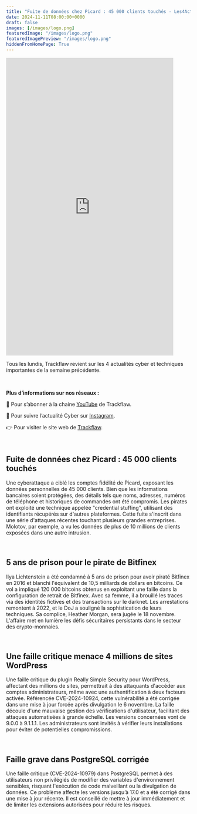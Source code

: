 ```yaml
---
title: "Fuite de données chez Picard : 45 000 clients touchés - Les4ActusCyber : semaine du 11 novembre"
date: 2024-11-11T08:00:00+0000
draft: false
images: [/images/logo.png]
featuredImage: "/images/logo.png"
featuredImagePreview: "/images/logo.png"
hiddenFromHomePage: True
---
```

    
<div class="flex-container">
   <div class="flex-items">
   <iframe width="456" height="811" src="https://www.youtube.com/shorts/79rxVjx4LEo" 
   title="Fuite de données chez Picard : 45 000 clients touchés - #Les4ActusCyber : semaine du 11 novembre" frameborder="0" allow="accelerometer; autoplay; clipboard-write; 
   encrypted-media; gyroscope; picture-in-picture; web-share" allowfullscreen></iframe>
   </div>

   <div class="flex-items">
      <p>Tous les lundis, Trackflaw revient sur les 4 actualités cyber et techniques importantes de la semaine précédente.</p>
      <br>
      <p><strong>Plus d’informations sur nos réseaux :</strong></p>
      <p>🔴 Pour s’abonner à la chaine <a href="https://www.youtube.com/@trackflaw" target="_blank" rel="noopener noreffer ">YouTube</a> de Trackflaw.</p>
      <p>📸 Pour suivre l’actualité Cyber sur <a href="https://www.instagram.com/trackflaw/" target="_blank" rel="noopener noreffer ">Instagram</a>.</p>
      <p>👉 Pour visiter le site web de <a href="https://trackflaw.com" target="_blank" rel="noopener noreffer ">Trackflaw</a>.</p>
   </div>
</div>

    
<br>

## Fuite de données chez Picard : 45 000 clients touchés


Une cyberattaque a ciblé les comptes fidélité de Picard, exposant les données personnelles de 45 000 clients. Bien que les informations bancaires soient protégées, des détails tels que noms, adresses, numéros de téléphone et historiques de commandes ont été compromis. Les pirates ont exploité une technique appelée "credential stuffing", utilisant des identifiants récupérés sur d'autres plateformes.
Cette fuite s'inscrit dans une série d'attaques récentes touchant plusieurs grandes entreprises. Molotov, par exemple, a vu les données de plus de 10 millions de clients exposées dans une autre intrusion.


<br>

## 5 ans de prison pour le pirate de Bitfinex


Ilya Lichtenstein a été condamné à 5 ans de prison pour avoir piraté Bitfinex en 2016 et blanchi l'équivalent de 10,5 milliards de dollars en bitcoins. Ce vol a impliqué 120 000 bitcoins obtenus en exploitant une faille dans la configuration de retrait de Bitfinex. Avec sa femme, il a brouillé les traces via des identités fictives et des transactions sur le darknet. Les arrestations remontent à 2022, et le DoJ a souligné la sophistication de leurs techniques.
Sa complice, Heather Morgan, sera jugée le 18 novembre. L'affaire met en lumière les défis sécuritaires persistants dans le secteur des crypto-monnaies.


<br>

## Une faille critique menace 4 millions de sites WordPress


Une faille critique du plugin Really Simple Security pour WordPress, affectant des millions de sites, permettrait à des attaquants d'accéder aux comptes administrateurs, même avec une authentification à deux facteurs activée. Référencée CVE-2024-10924, cette vulnérabilité a été corrigée dans une mise à jour forcée après divulgation le 6 novembre. La faille découle d'une mauvaise gestion des vérifications d'utilisateur, facilitant des attaques automatisées à grande échelle.
Les versions concernées vont de 9.0.0 à 9.1.1.1. Les administrateurs sont invités à vérifier leurs installations pour éviter de potentielles compromissions.


<br>

## Faille grave dans PostgreSQL corrigée


Une faille critique (CVE-2024-10979) dans PostgreSQL permet à des utilisateurs non privilégiés de modifier des variables d'environnement sensibles, risquant l'exécution de code malveillant ou la divulgation de données. Ce problème affecte les versions jusqu’à 17.0 et a été corrigé dans une mise à jour récente.
Il est conseillé de mettre à jour immédiatement et de limiter les extensions autorisées pour réduire les risques.

